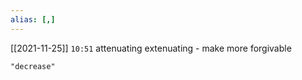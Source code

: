 ```yaml
---
alias: [,]
---
```



[[2021-11-25]] `10:51`
attenuating
extenuating - make more forgivable
```query
"decrease"
```